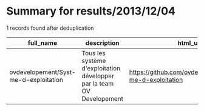 
# Summary for results/2013/12/04
    
1 records found after deduplication

| full_name | description | html_url | matched_list | matched_count | pushed_at | size | stargazers_count | language | forks_count |
|---------------------------------------|------------------------------------------------------------------------|----------------------------------------------------------|----------------|-----------------|---------------------------|--------|--------------------|------------|---------------|
| ovdevelopement/Syst-me-d-exploitation | Tous les système d'exploitation développer par la team OV Developement | https://github.com/ovdevelopement/Syst-me-d-exploitation | ['exploit'] | 1 | 2013-12-04 15:14:13+00:00 | 108 | 0 | nan | 0 |
